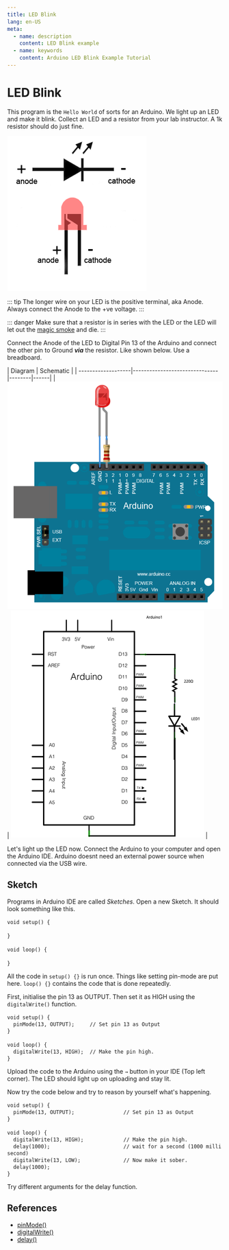 ```yaml
---
title: LED Blink
lang: en-US
meta:
  - name: description
    content: LED Blink example
  - name: keywords
    content: Arduino LED Blink Example Tutorial
---
```



# LED Blink

This program is the `Hello World` of sorts for an Arduino. We light up an LED and make it blink. Collect an LED and a resistor from your lab instructor. A 1k resistor should do just fine.

![LED pinout](./ledblink/led_pinout.png)

::: tip
The longer wire on your LED is the positive terminal, aka Anode. Always connect the Anode to the +ve voltage. 
:::

::: danger
Make sure that a resistor is in series with the LED or the LED will let out the [magic smoke](http://www2.ece.rochester.edu/courses/ECE113/materials/smoke.pdf) and die.
:::

Connect the Anode of the LED to Digital Pin 13 of the Arduino and connect the other pin to Ground **_via_** the resistor. Like shown below. Use a breadboard.


| Diagram      | Schematic                         |
| -------------------|-------------------------------|--------|------|
| ![Diagram](./ledblink/picture.png)         | ![Schematic](./ledblink/schematic.png)   |


Let's light up the LED now. Connect the Arduino to your computer and open the Arduino IDE. Arduino doesnt need an external power source when connected via the USB wire.

Sketch
------

Programs in Arduino IDE are called _Sketches_. Open a new Sketch. It should look something like this.

```
void setup() {

}

void loop() {

}
```

All the code in `setup() {}` is run once. Things like setting pin-mode are put here.
`loop() {}` contains the code that is done repeatedly.

First, initialise the pin 13 as OUTPUT. Then set it as HIGH using the `digitalWrite()` function.

```
void setup() {
  pinMode(13, OUTPUT);     // Set pin 13 as Output
}

void loop() {
  digitalWrite(13, HIGH);  // Make the pin high.
}
```
Upload the code to the Arduino using the `→` button in your IDE (Top left corner). The LED should light up on uploading and stay lit.

Now try the code below and try to reason by yourself what's happening.
```
void setup() {
  pinMode(13, OUTPUT);                // Set pin 13 as Output
}

void loop() {
  digitalWrite(13, HIGH);             // Make the pin high.
  delay(1000);                        // wait for a second (1000 milli second)
  digitalWrite(13, LOW);              // Now make it sober.
  delay(1000);
}
```

Try different arguments for the delay function.

References
----------
* [pinMode()](https://www.arduino.cc/reference/en/language/functions/digital-io/pinmode/)
* [digitalWrite()](https://www.arduino.cc/reference/en/language/functions/digital-io/digitalwrite/)
* [delay()](https://www.arduino.cc/reference/en/language/functions/time/delay/)